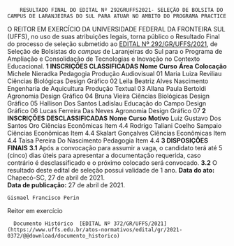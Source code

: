         RESULTADO FINAL DO EDITAL Nº 292GRUFFS2021- SELEÇÃO DE BOLSITA DO CAMPUS DE LARANJEIRAS DO SUL PARA ATUAR NO AMBITO DO PROGRAMA PRACTICE  

 O REITOR EM EXERCÍCIO DA UNIVERSIDADE FEDERAL DA FRONTEIRA SUL (UFFS), no uso de suas atribuições legais, torna público o Resultado Final do processo de seleção submetido ao [EDITAL Nº 292/GR/UFFS/2021](https://www.uffs.edu.br/atos-normativos/edital/gr/2021-0292), de Seleção de Bolsistas do *campus*  de Laranjeiras do Sul para o Programa de Ampliação e Consolidação de Tecnologias e Inovação no Contexto Educacional.  **1 INSCRIÇÕES CLASSIFICADAS**     **Nome**   **Curso**   **Área**   **Colocação**     Michele Nieradka   Pedagogia   Produção Audiovisual   01     Maria Luiza Reviliau   Ciências Biológicas   Design Gráfico   02     Leila Beatriz Alves Nascimento   Engenharia de Aquicultura   Produção Textual   03     Allana Paula Bertoldi   Agronomia   Design Gráfico   04     Bruna Vieira   Ciências Biológicas   Design Gráfico   05     Hallison Dos Santos Ladislau   Educação do Campo   Design Gráfico   06     Lucas Ferreira Das Neves   Agronomia   Design Gráfico   07      **2 INSCRIÇÕES DESCLASSIFICADAS**     **Nome**   **Curso**   **Motivo**     Luiz Gustavo Dos Santos Oro   Ciências Econômicas   Item 4.4     Rodrigo Taliani Coelho Sampaio   Ciências Econômicas   Item 4.4     Skalart Gonçalves   Ciências Econômicas   Item 4.4     Taisa Pereira Do Nascimento   Pedagogia   Item 4.4      **3 DISPOSIÇÕES FINAIS** **3.1**  Após a convocação para assumir a vaga, o candidato terá até 5 (cinco) dias úteis para apresentar a documentação requerida, caso contrário é desclassificado e o próximo colocado será convocado. **3.2**  O resultado deste edital de seleção possui validade de 1 ano.      **Data do ato:** Chapecó-SC, 27 de abril de 2021.   
 **Data de publicação:**  27 de abril de 2021. 

    Gismael Francisco Perin   
 Reitor em exercício 

      Documento Histórico  [EDITAL Nº 372/GR/UFFS/2021](https://www.uffs.edu.br/atos-normativos/edital/gr/2021-0372/@@download/documento_historico)     
      
